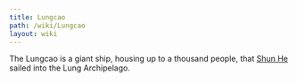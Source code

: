 ```yaml
---
title: Lungcao
path: /wiki/Lungcao
layout: wiki
---
```


The Lungcao is a giant ship, housing up to a thousand people, that [Shun
He](/wiki/Shun_He "wikilink") sailed into the Lung Archipelago.
